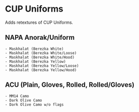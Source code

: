 # CUP Uniforms
Adds retextures of CUP Uniforms.
	
## NAPA Anorak/Uniform
    - Maskhalat (Berezka White)
    - Maskhalat (Berezka White/Loose)
    - Maskhalat (Berezka White/Hood)
	- Maskhalat (Berezka Yellow)
	- Maskhalat (Berezka Yellow/Loose)
	- Maskhalat (Berezka Yellow/Hood)

## ACU (Plain, Gloves, Rolled, Rolled/Gloves)
	- MM14 Camo
	- Dark Olive Camo
	- Dark Olive Camo w/o flags
